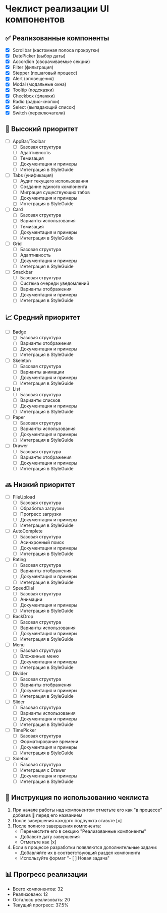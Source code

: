 # Чеклист реализации UI компонентов

## ✅ Реализованные компоненты

- [x] Scrollbar (кастомная полоса прокрутки)
- [x] DatePicker (выбор даты)
- [x] Accordion (сворачиваемые секции)
- [x] Filter (фильтрация)
- [x] Stepper (пошаговый процесс)
- [x] Alert (оповещения)
- [x] Modal (модальные окна)
- [x] Tooltip (подсказки)
- [x] Checkbox (флажки)
- [x] Radio (радио-кнопки)
- [x] Select (выпадающий список)
- [x] Switch (переключатели)

## 🚀 Высокий приоритет

- [ ] AppBar/Toolbar
  - [ ] Базовая структура
  - [ ] Адаптивность
  - [ ] Темизация
  - [ ] Документация и примеры
  - [ ] Интеграция в StyleGuide

- [ ] Tabs (унификация)
  - [ ] Аудит текущего использования
  - [ ] Создание единого компонента
  - [ ] Миграция существующих табов
  - [ ] Документация и примеры
  - [ ] Интеграция в StyleGuide

- [ ] Card
  - [ ] Базовая структура
  - [ ] Варианты использования
  - [ ] Темизация
  - [ ] Документация и примеры
  - [ ] Интеграция в StyleGuide

- [ ] Grid
  - [ ] Базовая структура
  - [ ] Адаптивность
  - [ ] Документация и примеры
  - [ ] Интеграция в StyleGuide

- [ ] Snackbar
  - [ ] Базовая структура
  - [ ] Система очереди уведомлений
  - [ ] Варианты отображения
  - [ ] Документация и примеры
  - [ ] Интеграция в StyleGuide

## 📈 Средний приоритет

- [ ] Badge
  - [ ] Базовая структура
  - [ ] Варианты отображения
  - [ ] Документация и примеры
  - [ ] Интеграция в StyleGuide

- [ ] Skeleton
  - [ ] Базовая структура
  - [ ] Варианты анимации
  - [ ] Документация и примеры
  - [ ] Интеграция в StyleGuide

- [ ] List
  - [ ] Базовая структура
  - [ ] Варианты списков
  - [ ] Документация и примеры
  - [ ] Интеграция в StyleGuide

- [ ] Paper
  - [ ] Базовая структура
  - [ ] Варианты использования
  - [ ] Документация и примеры
  - [ ] Интеграция в StyleGuide

- [ ] Drawer
  - [ ] Базовая структура
  - [ ] Варианты отображения
  - [ ] Документация и примеры
  - [ ] Интеграция в StyleGuide

## 🔜 Низкий приоритет

- [ ] FileUpload
  - [ ] Базовая структура
  - [ ] Обработка загрузки
  - [ ] Прогресс загрузки
  - [ ] Документация и примеры
  - [ ] Интеграция в StyleGuide

- [ ] AutoComplete
  - [ ] Базовая структура
  - [ ] Асинхронный поиск
  - [ ] Документация и примеры
  - [ ] Интеграция в StyleGuide

- [ ] Rating
  - [ ] Базовая структура
  - [ ] Варианты отображения
  - [ ] Документация и примеры
  - [ ] Интеграция в StyleGuide

- [ ] SpeedDial
  - [ ] Базовая структура
  - [ ] Анимации
  - [ ] Документация и примеры
  - [ ] Интеграция в StyleGuide

- [ ] BackDrop
  - [ ] Базовая структура
  - [ ] Варианты использования
  - [ ] Документация и примеры
  - [ ] Интеграция в StyleGuide

- [ ] Menu
  - [ ] Базовая структура
  - [ ] Вложенные меню
  - [ ] Документация и примеры
  - [ ] Интеграция в StyleGuide

- [ ] Divider
  - [ ] Базовая структура
  - [ ] Варианты отображения
  - [ ] Документация и примеры
  - [ ] Интеграция в StyleGuide

- [ ] Slider
  - [ ] Базовая структура
  - [ ] Варианты использования
  - [ ] Документация и примеры
  - [ ] Интеграция в StyleGuide

- [ ] TimePicker
  - [ ] Базовая структура
  - [ ] Форматирование времени
  - [ ] Документация и примеры
  - [ ] Интеграция в StyleGuide

- [ ] Sidebar
  - [ ] Базовая структура
  - [ ] Интеграция с Drawer
  - [ ] Документация и примеры
  - [ ] Интеграция в StyleGuide

## 📝 Инструкция по использованию чеклиста

1. При начале работы над компонентом отметьте его как "в процессе" добавив 🔄 перед его названием
2. После завершения каждого подпункта ставьте [x]
3. После полного завершения компонента:
   - Переместите его в секцию "Реализованные компоненты"
   - Добавьте дату завершения
   - Отметьте как [x]
4. Если в процессе разработки появляются дополнительные задачи:
   - Добавляйте их в соответствующий раздел компонента
   - Используйте формат "- [ ] Новая задача"

## 📊 Прогресс реализации

- Всего компонентов: 32
- Реализовано: 12
- Осталось реализовать: 20
- Текущий прогресс: 37.5% 